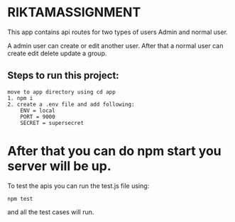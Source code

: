# RIKTAMASSIGNMENT

This app contains api routes for two types of users Admin and normal user.

A admin user can create or edit another user.
After that a normal user can create edit delete update a group.



## Steps to run this project:

``` 
move to app directory using cd app
1. npm i 
2. create a .env file and add following:
    ENV = local
    PORT = 9000
    SECRET = supersecret
```
    
# After that you can do npm start you server will be up.

To test the apis you can run the test.js file using:
```
npm test 

```
and all the test cases will run.

  
